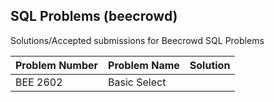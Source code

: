 ## SQL Problems (beecrowd)
Solutions/Accepted submissions for Beecrowd SQL Problems 

| Problem Number | Problem Name | Solution |
| -------------- | ------------ | -------- |
| BEE 2602 | Basic Select | |

